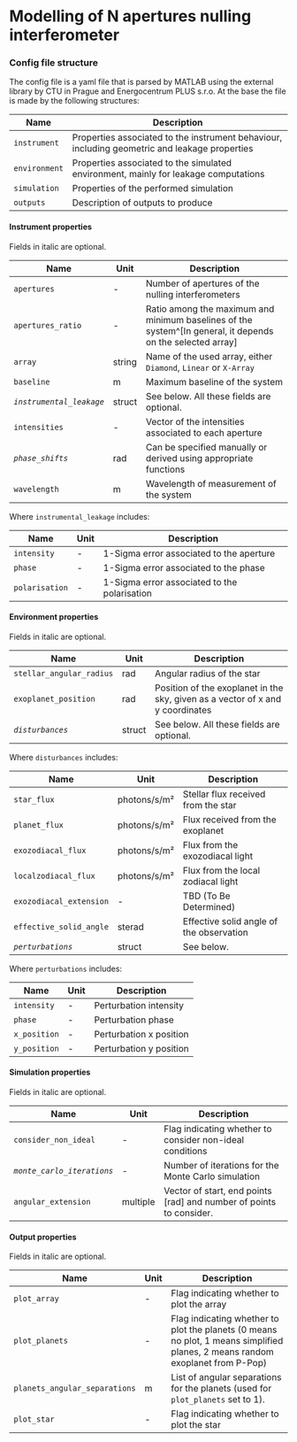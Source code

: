 # Modelling of N apertures nulling interferometer
### Config file structure

The config file is a yaml file that is parsed by MATLAB using the external library by CTU in Prague and Energocentrum PLUS s.r.o. At the base the file is made by the following structures:

| **Name** | **Description** |
| -------- | --------------- |
| `instrument` | Properties associated to the instrument behaviour, including geometric and leakage properties |
| `environment` | Properties associated to the simulated environment, mainly for leakage computations |
| `simulation` | Properties of the performed simulation |
| `outputs` | Description of outputs to produce |

#### Instrument properties

Fields in italic are optional. 

| **Name** | **Unit** | **Description** |
| -------- | -------- | --------------- |
| `apertures` | -     | Number of apertures of the nulling interferometers |
| `apertures_ratio` | - | Ratio among the maximum and minimum baselines of the system^[In general, it depends on the selected array] | 
| `array` | string    | Name of the used array, either `Diamond`, `Linear` or `X-Array` |
| `baseline` | m      | Maximum baseline of the system |
| *`instrumental_leakage`* | struct | See below. All these fields are optional. |
| `intensities` | -   | Vector of the intensities associated to each aperture |
| *`phase_shifts`* | rad | Can be specified manually or derived using appropriate functions |
| `wavelength` | m    | Wavelength of measurement of the system |

Where `instrumental_leakage` includes:

| **Name** | **Unit** | **Description** |
| -------- | -------- | --------------- |
| `intensity` | -     | 1-Sigma error associated to the aperture |
| `phase`     | -     | 1-Sigma error associated to the phase    |
| `polarisation` | -  | 1-Sigma error associated to the polarisation |

#### Environment properties

Fields in italic are optional.

| **Name** | **Unit** | **Description** |
| -------- | -------- | --------------- |
| `stellar_angular_radius` | rad | Angular radius of the star |
| `exoplanet_position` | rad | Position of the exoplanet in the sky, given as a vector of x and y coordinates |
| *`disturbances`* | struct | See below. All these fields are optional. |

Where `disturbances` includes:

| **Name** | **Unit** | **Description** |
| -------- | -------- | --------------- |
| `star_flux` | photons/s/m² | Stellar flux received from the star |
| `planet_flux` | photons/s/m² | Flux received from the exoplanet |
| `exozodiacal_flux` | photons/s/m² | Flux from the exozodiacal light |
| `localzodiacal_flux` | photons/s/m² | Flux from the local zodiacal light |
| `exozodiacal_extension` | - | TBD (To Be Determined) |
| `effective_solid_angle` | sterad | Effective solid angle of the observation |
| *`perturbations`* | struct | See below. |

Where `perturbations` includes:

| **Name** | **Unit** | **Description** |
| -------- | -------- | --------------- |
| `intensity` | - | Perturbation intensity |
| `phase` | - | Perturbation phase |
| `x_position` | - | Perturbation x position |
| `y_position` | - | Perturbation y position |

#### Simulation properties

Fields in italic are optional.

| **Name** | **Unit** | **Description** |
| -------- | -------- | --------------- |
| `consider_non_ideal` | - | Flag indicating whether to consider non-ideal conditions |
| *`monte_carlo_iterations`* | - | Number of iterations for the Monte Carlo simulation |
| `angular_extension` | multiple | Vector of start, end points [rad] and number of points to consider. |

#### Output properties

Fields in italic are optional.

| **Name** | **Unit** | **Description** |
| -------- | -------- | --------------- |
| `plot_array` | - | Flag indicating whether to plot the array |
| `plot_planets` | - | Flag indicating whether to plot the planets (0 means no plot, 1 means simplified planes, 2 means random exoplanet from P-Pop) |
| `planets_angular_separations` | m | List of angular separations for the planets (used for `plot_planets` set to 1). |
| `plot_star` | - | Flag indicating whether to plot the star |
